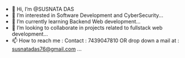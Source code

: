 - 👋 Hi, I’m @SUSNATA DAS
- 👀 I’m interested in Software Development and CyberSecurity...
- 🌱 I’m currently learning Backend Web development...
- 💞️ I’m looking to collaborate in projects related to fullstack web development...
- 📫 How to reach me : Contact : 7439047810 OR drop down a mail at : susnatadas76@gmail.com ...

<!---
Susnata-D/Susnata-D is a ✨ special ✨ repository because its `README.md` (this file) appears on your GitHub profile.
You can click the Preview link to take a look at your changes.
--->
